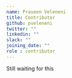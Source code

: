 ```yaml
---
name: Praveen Veleneni
title: Contributor
github: pveleneni
twitter: ""
linkedin: ""
slack: ""
joining_date: ""
role : contributor
---
```


Still waiting for this
